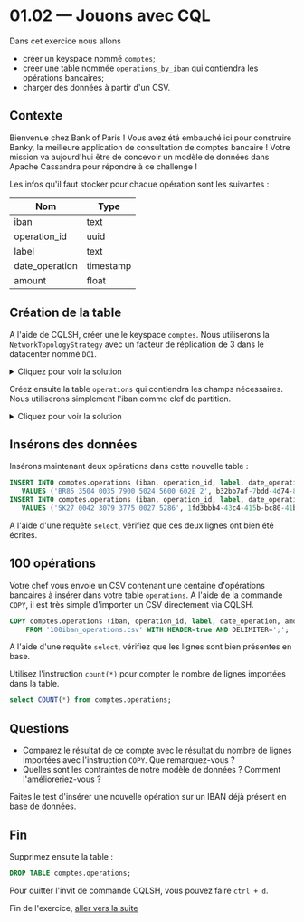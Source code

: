 # 01.02 — Jouons avec CQL

Dans cet exercice nous allons 
* créer un keyspace nommé `comptes`;
* créer une table nommée `operations_by_iban` qui contiendra les opérations bancaires;
* charger des données à partir d'un CSV.

## Contexte

Bienvenue chez Bank of Paris ! Vous avez été embauché ici pour construire Banky, la meilleure application de consultation de comptes bancaire !
Votre mission va aujourd'hui être de concevoir un modèle de données dans Apache Cassandra pour répondre à ce challenge !

Les infos qu'il faut stocker pour chaque opération sont les suivantes :

| Nom   	| Type      	|
|----------	|-------------	|
| iban 	| text  	|
| operation_id 	| uuid  	|
| label 	| text      	|
| date_operation 	| timestamp 	|
| amount 	| float 	|

## Création de la table 

A l'aide de CQLSH, créer une le keyspace `comptes`. Nous utiliserons la `NetworkTopologyStrategy` avec un facteur de réplication de 3 dans le datacenter nommé `DC1`.

<details>
    <summary>Cliquez pour voir la solution</summary>
    
```sql
CREATE KEYSPACE IF NOT EXISTS comptes WITH replication = {'class': 'NetworkTopologyStrategy', 'DC1': '3'};
```

</details>

Créez ensuite la table `operations` qui contiendra les champs nécessaires. Nous utiliserons simplement l'iban comme clef de partition.

<details>
    <summary>Cliquez pour voir la solution</summary>
    
```sql
CREATE TABLE comptes.operations (
    iban text,
    operation_id uuid,
    label text,
    date_operation timestamp,
    amount float,
    PRIMARY KEY (iban)
 );
```

</details>

## Insérons des données
 
Insérons maintenant deux opérations dans cette nouvelle table :
 
 ```sql
INSERT INTO comptes.operations (iban, operation_id, label, date_operation, amount)
    VALUES ('BR85 3504 0035 7900 5024 5600 602E 2', b32bb7af-7bdd-4d74-8b71-8b95fcb8cbb9, 'cadeau mamie', toTimestamp(now()), 55);
INSERT INTO comptes.operations (iban, operation_id, label, date_operation, amount)
    VALUES ('SK27 0042 3079 3775 0027 5286', 1fd3bbb4-43c4-415b-bc80-41bfe60a9cb2, 'course monop', toTimestamp(now()), 83.90);
```

A l'aide d'une requête `select`, vérifiez que ces deux lignes ont bien été écrites.

## 100 opérations

Votre chef vous envoie un CSV contenant une centaine d'opérations bancaires à insérer dans votre table `operations`.
A l'aide de la commande `COPY`, il est très simple d'importer un CSV directement via CQLSH.

```sql
COPY comptes.operations (iban, operation_id, label, date_operation, amount)
    FROM '100iban_operations.csv' WITH HEADER=true AND DELIMITER=';';
```

A l'aide d'une requête `select`, vérifiez que les lignes sont bien présentes en base.

Utilisez l'instruction `count(*)` pour compter le nombre de lignes importées dans la table.

```sql
select COUNT(*) from comptes.operations;
```


## Questions

* Comparez le résultat de ce compte avec le résultat du nombre de lignes importées avec l'instruction `COPY`. Que remarquez-vous ?
* Quelles sont les contraintes de notre modèle de données ? Comment l'amélioreriez-vous ?

Faites le test d'insérer une nouvelle opération sur un IBAN déjà présent en base de données.

## Fin
Supprimez ensuite la table :
```sql
DROP TABLE comptes.operations;
```

Pour quitter l'invit de commande CQLSH, vous pouvez faire `ctrl + d`.

Fin de l'exercice, [aller vers la suite](01.03.Partitions.md)




